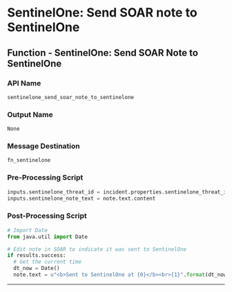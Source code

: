 <!--
    DO NOT MANUALLY EDIT THIS FILE
    THIS FILE IS AUTOMATICALLY GENERATED WITH resilient-sdk codegen
-->

# SentinelOne: Send SOAR note to SentinelOne

## Function - SentinelOne: Send SOAR Note to SentinelOne

### API Name
`sentinelone_send_soar_note_to_sentinelone`

### Output Name
`None`

### Message Destination
`fn_sentinelone`

### Pre-Processing Script
```python
inputs.sentinelone_threat_id = incident.properties.sentinelone_threat_id
inputs.sentinelone_note_text = note.text.content
```

### Post-Processing Script
```python
# Import Date
from java.util import Date

# Edit note in SOAR to indicate it was sent to SentinelOne
if results.success:
  # Get the current time
  dt_now = Date()
  note.text = u"<b>Sent to SentinelOne at {0}</b><br>{1}".format(dt_now, unicode(note.text.content))
```

---


